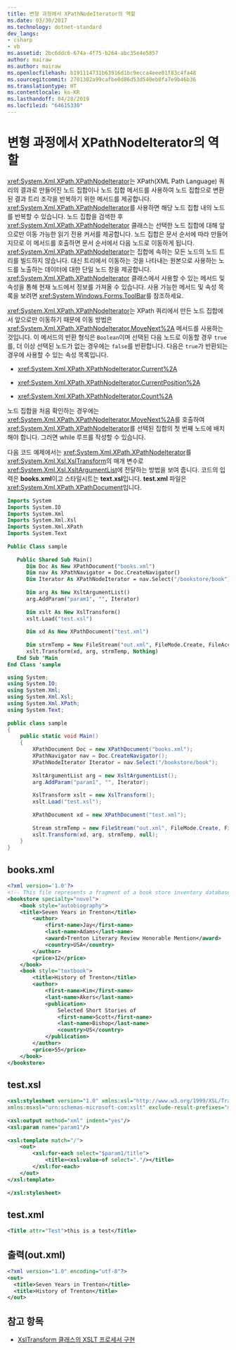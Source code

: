 ```yaml
---
title: 변형 과정에서 XPathNodeIterator의 역할
ms.date: 03/30/2017
ms.technology: dotnet-standard
dev_langs:
- csharp
- vb
ms.assetid: 2bc6ddc6-674a-4f75-b264-abc35e4e5857
author: mairaw
ms.author: mairaw
ms.openlocfilehash: b191114731b63916d1bc9ecca4eee01f83c4fa48
ms.sourcegitcommit: 2701302a99cafbe0d86d53d540eb0fa7e9b46b36
ms.translationtype: HT
ms.contentlocale: ko-KR
ms.lasthandoff: 04/28/2019
ms.locfileid: "64615330"
---
```

# <a name="xpathnodeiterator-in-transformations"></a>변형 과정에서 XPathNodeIterator의 역할
<xref:System.Xml.XPath.XPathNodeIterator>는 XPath(XML Path Language) 쿼리의 결과로 만들어진 노드 집합이나 노드 집합 메서드를 사용하여 노드 집합으로 변환된 결과 트리 조각을 반복하기 위한 메서드를 제공합니다. <xref:System.Xml.XPath.XPathNodeIterator>를 사용하면 해당 노드 집합 내의 노드를 반복할 수 있습니다. 노드 집합을 검색한 후 <xref:System.Xml.XPath.XPathNodeIterator> 클래스는 선택한 노드 집합에 대해 앞으로만 이동 가능한 읽기 전용 커서를 제공합니다. 노드 집합은 문서 순서에 따라 만들어지므로 이 메서드를 호출하면 문서 순서에서 다음 노드로 이동하게 됩니다. <xref:System.Xml.XPath.XPathNodeIterator>는 집합에 속하는 모든 노드의 노드 트리를 빌드하지 않습니다. 대신 트리에서 이동하는 것을 나타내는 원본으로 사용하는 노드를 노출하는 데이터에 대한 단일 노드 창을 제공합니다. <xref:System.Xml.XPath.XPathNodeIterator> 클래스에서 사용할 수 있는 메서드 및 속성을 통해 현재 노드에서 정보를 가져올 수 있습니다. 사용 가능한 메서드 및 속성 목록을 보려면 <xref:System.Windows.Forms.ToolBar>를 참조하세요.  
  
 <xref:System.Xml.XPath.XPathNodeIterator>는 XPath 쿼리에서 만든 노드 집합에서 앞으로만 이동하기 때문에 이동 방법은 <xref:System.Xml.XPath.XPathNodeIterator.MoveNext%2A> 메서드를 사용하는 것입니다. 이 메서드의 반환 형식은 `Boolean`이며 선택된 다음 노드로 이동할 경우 `true`를, 더 이상 선택된 노드가 없는 경우에는 `false`를 반환합니다. 다음은 `true`가 반환되는 경우에 사용할 수 있는 속성 목록입니다.  
  
- <xref:System.Xml.XPath.XPathNodeIterator.Current%2A>  
  
- <xref:System.Xml.XPath.XPathNodeIterator.CurrentPosition%2A>  
  
- <xref:System.Xml.XPath.XPathNodeIterator.Count%2A>  
  
 노드 집합을 처음 확인하는 경우에는 <xref:System.Xml.XPath.XPathNodeIterator.MoveNext%2A>를 호출하여 <xref:System.Xml.XPath.XPathNodeIterator>를 선택된 집합의 첫 번째 노드에 배치해야 합니다. 그러면 while 루프를 작성할 수 있습니다.  
  
 다음 코드 예제에서는 <xref:System.Xml.XPath.XPathNodeIterator>를 <xref:System.Xml.Xsl.XslTransform>의 매개 변수로 <xref:System.Xml.Xsl.XsltArgumentList>에 전달하는 방법을 보여 줍니다. 코드의 입력은 **books.xml**이고 스타일시트는 **text.xsl**입니다. **test.xml** 파일은 <xref:System.Xml.XPath.XPathDocument>입니다.  
  
```vb  
Imports System  
Imports System.IO  
Imports System.Xml  
Imports System.Xml.Xsl  
Imports System.Xml.XPath  
Imports System.Text  
  
Public Class sample  
  
   Public Shared Sub Main()  
      Dim Doc As New XPathDocument("books.xml")  
      Dim nav As XPathNavigator = Doc.CreateNavigator()  
      Dim Iterator As XPathNodeIterator = nav.Select("/bookstore/book")  
  
      Dim arg As New XsltArgumentList()  
      arg.AddParam("param1", "", Iterator)  
  
      Dim xslt As New XslTransform()  
      xslt.Load("test.xsl")  
  
      Dim xd As New XPathDocument("test.xml")  
  
      Dim strmTemp = New FileStream("out.xml", FileMode.Create, FileAccess.ReadWrite)  
      xslt.Transform(xd, arg, strmTemp, Nothing)  
   End Sub 'Main  
End Class 'sample  
```  
  
```csharp  
using System;  
using System.IO;  
using System.Xml;  
using System.Xml.Xsl;  
using System.Xml.XPath;  
using System.Text;  
  
public class sample  
{  
    public static void Main()  
    {  
        XPathDocument Doc = new XPathDocument("books.xml");  
        XPathNavigator nav = Doc.CreateNavigator();  
        XPathNodeIterator Iterator = nav.Select("/bookstore/book");  
  
        XsltArgumentList arg = new XsltArgumentList();  
        arg.AddParam("param1", "", Iterator);  
  
        XslTransform xslt = new XslTransform();  
        xslt.Load("test.xsl");  
  
        XPathDocument xd = new XPathDocument("test.xml");  
  
        Stream strmTemp = new FileStream("out.xml", FileMode.Create, FileAccess.ReadWrite);  
        xslt.Transform(xd, arg, strmTemp, null);  
    }  
}  
```  
  
## <a name="booksxml"></a>books.xml  
  
```xml  
<?xml version='1.0'?>  
<!-- This file represents a fragment of a book store inventory database. -->  
<bookstore specialty="novel">  
    <book style="autobiography">  
    <title>Seven Years in Trenton</title>  
        <author>  
            <first-name>Jay</first-name>  
            <last-name>Adams</last-name>  
            <award>Trenton Literary Review Honorable Mention</award>  
            <country>USA</country>  
        </author>  
        <price>12</price>  
    </book>  
    <book style="textbook">  
        <title>History of Trenton</title>  
        <author>  
            <first-name>Kim</first-name>  
            <last-name>Akers</last-name>  
            <publication>  
                Selected Short Stories of  
                <first-name>Scott</first-name>  
                <last-name>Bishop</last-name>  
                <country>US</country>  
            </publication>  
        </author>  
        <price>55</price>  
    </book>  
</bookstore>  
```  
  
## <a name="testxsl"></a>test.xsl  
  
```xml  
<xsl:stylesheet version="1.0" xmlns:xsl="http://www.w3.org/1999/XSL/Transform"  
xmlns:msxsl="urn:schemas-microsoft-com:xslt" exclude-result-prefixes="msxsl">  
  
<xsl:output method="xml" indent="yes"/>  
<xsl:param name="param1"/>  
  
<xsl:template match="/">  
    <out>  
        <xsl:for-each select="$param1/title">  
            <title><xsl:value-of select="."/></title>  
        </xsl:for-each>  
    </out>  
</xsl:template>  
  
</xsl:stylesheet>  
```  
  
## <a name="testxml"></a>test.xml  
  
```xml  
<Title attr="Test">this is a test</Title>  
```  
  
## <a name="output-outxml"></a>출력(out.xml)  
  
```xml  
<?xml version="1.0" encoding="utf-8"?>  
<out>  
  <title>Seven Years in Trenton</title>  
  <title>History of Trenton</title>  
</out>  
```  
  
## <a name="see-also"></a>참고 항목

- [XslTransform 클래스의 XSLT 프로세서 구현](../../../../docs/standard/data/xml/xsltransform-class-implements-the-xslt-processor.md)
